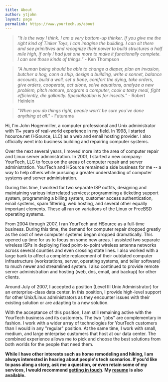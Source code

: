 ```yaml
---
title: About
author: ytjohn
layout: page
permalink: https://www.yourtech.us/about
---
```



 >_"It is the way I think. I am a very bottom-up thinker. If you give me the right kind of Tinker Toys, I can imagine 
 the building. I can sit there and see primitives and recognize their power to build structures a half mile high, if 
 only I had just one more to make it functionally complete. I can see those kinds of things."_  - Ken Thompson  

>_"A human being should be able to change a diaper, plan an invasion, butcher a hog, conn a ship, design a building, 
write a sonnet, balance accounts, build a wall, set a bone, comfort the dying, take orders, give orders, cooperate, 
act alone, solve equations, analyze a new problem, pitch manure, program a computer, cook a tasty meal, fight 
efficiently, die gallantly. Specialization is for insects."_  -  Robert Heinlein  
 
> _"When you do things right, people won't be sure you've done anything at all."_ - Futurama  
>

Hi, I'm John Hogenmiller, a computer professional and Unix administrator with 11+ years of real-world experience in 
my field.  In 1998, I started hsource.net  (HSource, LLC) as a web and email hosting provider.  I also officially went 
into business building and repairing computer systems.

Over the next several years, I moved more into the area of computer repair and Linux server administration.  In 2001, I
 started a new company: YourTech, LLC to focus on the areas of computer repair and server administration.  YourTech and 
 HSource remained a side business for me -- a way to help others while pursuing a greater understanding of computer 
 systems and server administration.

During this time, I worked for two separate ISP outfits, designing and maintaining various interrelated services: 
programming a ticketing support system, programming a billing system, customer access authentication, email systems, 
spam filtering, web hosting, and several other equally important elements.  These all ran on variations of the Linux 
or FreeBSD operating systems.

From 2004 through 2007, I ran YourTech and HSource as a full-time business.  During this time, the demand for computer
 repair dropped greatly as the cost of new computer systems began dropped dramatically.  This opened up time for us to 
 focus on some new areas.  I assisted two separate wireless ISPs in deploying fixed point-to-point wireless antenna
  networks across several counties and even crossing state lines.  I also worked with a large bank to affect a 
  complete replacement of their outdated computer infrastructure (workstations, server, operating systems, and 
  teller software) to much newer and streamlined system. I also continued to provide remote server administration 
  and hosting (web, dns, email, and backup) for other clients.

Around July of 2007, I accepted a position (Level III Unix Administrator) for an enterprise-class data center.  In 
this position, I provide high-level support for other Unix/Linux administrators as they encounter issues with their 
existing solution or are adapting to a new solution.

With the acceptance of this position,  I am still remaining active with the YourTech business and its customers.  The 
two "jobs" are complementary in fashion.   I work with a wider array of technologies for YourTech customers than I 
would in any "regular" position.  At the same time, I work with small, medium, and large enterprise customers that 
host at our data center.  The combined experience allows me to pick and choose the best solutions from both worlds 
for the people that need them.

**While I have other interests such as home remodeling and hiking, I am always interested in hearing about people's 
tech scenarios.  If you'd like to pass along a story, ask me a question, or even retain some of my services, I would 
recommend [getting in touch](|filename|contact.md).  My [resume](|filename|resume.md) is also available.**

